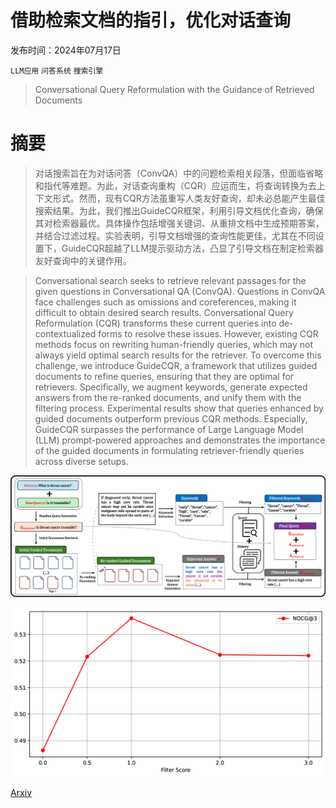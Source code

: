 # 借助检索文档的指引，优化对话查询

发布时间：2024年07月17日

`LLM应用` `问答系统` `搜索引擎`

> Conversational Query Reformulation with the Guidance of Retrieved Documents

# 摘要

> 对话搜索旨在为对话问答（ConvQA）中的问题检索相关段落，但面临省略和指代等难题。为此，对话查询重构（CQR）应运而生，将查询转换为去上下文形式。然而，现有CQR方法虽重写人类友好查询，却未必总能产生最佳搜索结果。为此，我们推出GuideCQR框架，利用引导文档优化查询，确保其对检索器最优。具体操作包括增强关键词、从重排文档中生成预期答案，并结合过滤过程。实验表明，引导文档增强的查询性能更佳，尤其在不同设置下，GuideCQR超越了LLM提示驱动方法，凸显了引导文档在制定检索器友好查询中的关键作用。

> Conversational search seeks to retrieve relevant passages for the given questions in Conversational QA (ConvQA). Questions in ConvQA face challenges such as omissions and coreferences, making it difficult to obtain desired search results. Conversational Query Reformulation (CQR) transforms these current queries into de-contextualized forms to resolve these issues. However, existing CQR methods focus on rewriting human-friendly queries, which may not always yield optimal search results for the retriever. To overcome this challenge, we introduce GuideCQR, a framework that utilizes guided documents to refine queries, ensuring that they are optimal for retrievers. Specifically, we augment keywords, generate expected answers from the re-ranked documents, and unify them with the filtering process. Experimental results show that queries enhanced by guided documents outperform previous CQR methods. Especially, GuideCQR surpasses the performance of Large Language Model (LLM) prompt-powered approaches and demonstrates the importance of the guided documents in formulating retriever-friendly queries across diverse setups.

![借助检索文档的指引，优化对话查询](../../../paper_images/2407.12363/x1.png)

![借助检索文档的指引，优化对话查询](../../../paper_images/2407.12363/x2.png)

[Arxiv](https://arxiv.org/abs/2407.12363)